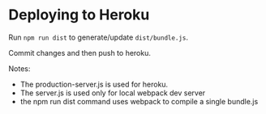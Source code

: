 # Deploying to Heroku

Run `npm run dist` to generate/update `dist/bundle.js`.

Commit changes and then push to heroku.

Notes:

- The production-server.js is used for heroku.
- The server.js is used only for local webpack dev server
- the npm run dist command uses webpack to compile a single bundle.js

